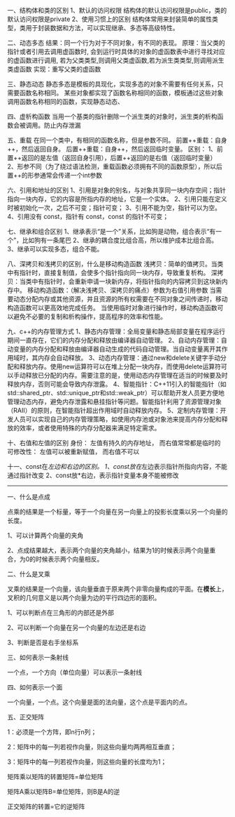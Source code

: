一、结构体和类的区别
1、默认的访问权限
结构体的默认访问权限是public，类的默认访问权限是private
2、使用习惯上的区别
结构体常用来封装简单的属性类型，类用于封装数据和方法，可以实现继承、多态等高级特性。

二、动态多态
结果：同一个行为对于不同对象，有不同的表现。
原理：当父类的指针或者引用去调用虚函数时,
会到运行时具体的对象的虚函数表中进行寻找对应的虚函数进行调用,
若为父类类型,则调用父类虚函数,若为派生类类型,则调用派生类虚函数
实现：重写父类的虚函数

三、静态动态
静态多态是模板的具现化，实现多态的对象不需要有任何关系，只需要函数名称相同。
某些对象都实现了函数名称相同的函数，模板通过这些对象调用函数名称相同的函数，实现静态动态、

四、虚析构函数
当用一个基类的指针删除一个派生类的对象时，派生类的析构函数会被调用。防止内存泄漏

五、重载
在同一个类中，有相同的函数名称，但是参数不同。
前置++重载：自身++，然后返回自身。
后置++重载：自身++，然后返回临时变量。
区别：
1、前置++返回的是左值（返回自身引用），后置++返回的是右值（返回临时变量）
2、形参不同（为了绕过语法检测，重载函数必须拥有不同的函数原型），所以后置++的形参通常会传递一个int参数

六、引用和地址的区别
1、引用是对象的别名，与对象共享同一块内存空间；指针指向一块内存，它的内容是所指内存的地址，它是一个实体。
2、引用只能在定义时被初始化一次，之后不可变；指针可变；
3、引用不能为空，指针可以为空。
4、引用没有 const，指针有 const，const 的指针不可变；

七、继承和组合区别
1、继承表示“是一个”关系，比如狗是动物，组合表示“有一个”，比如狗有一条尾巴
2、继承的耦合度比组合高，所以维护成本比组合高。
3、继承可以实现多态，组合不能。

八、深拷贝和浅拷贝的区别，什么是移动构造函数
浅拷贝：简单的值拷贝。当类中有指针时，直接复制值，会使多个指针指向同一块内存，导致重复析构。
深拷贝：当类中有指针时，会重新申请一块新内存，将指针指向的内容拷贝到这块新内存中。
移动构造函数：（解决浅拷贝、深拷贝的痛点）参数为右值引用参数
当需要动态分配内存或其他资源，并且资源的所有权需要在不同对象之间传递时，移动构造函数可以更高效地完成任务。
当使用临时对象进行操作时，移动构造函数可以避免不必要的复制和析构操作，提高程序的效率和性能。

九、c++的内存管理方式
1、静态内存管理：全局变量和静态局部变量在程序运行期间一直存在，它们的内存分配和释放由编译器自动管理。
2、自动内存管理：自动变量的内存分配和释放由编译器自动生成的代码自动管理。当自动变量离开其作用域时，其内存会自动释放。
3、动态内存管理：通过new和delete关键字手动分配和释放内存。使用new运算符可以在堆上分配一块内存，而使用delete运算符可以手动释放已分配的内存。需要注意的是，使用动态内存管理在适当的时候要及时释放内存，否则可能会导致内存泄露。
4、智能指针：C++11引入的智能指针（如std::shared_ptr、std::unique_ptr和std::weak_ptr）可以帮助开发人员更方便地管理动态内存，避免内存泄露和悬挂指针等问题。智能指针利用了资源管理对象（RAII）的原则，在智能指针超出作用域时自动释放内存。
5、定制内存管理：开发人员可以实现自己的内存管理策略，如使用内存池或对象池来提高内存分配和释放的效率，或者使用特殊的内存分配器来满足特定需求。

十、右值和左值的区别
身份： 左值有持久的内存地址， 而右值常常都是临时的
可修改性： 左值可以被重新赋值， 而右值不可以

十一、const在*左边和右边的区别。
1、const放在*左边表示指针所指向内容，不能通过指针改变
2、const放*右边，表示指针变量本身不能被修改

---------------------------------------------------------------------------

一、什么是点成

点乘的结果是一个标量，等于一个向量在另一向量上的投影长度乘以另一个向量的长度。

1、可以计算两个向量的夹角

2、点成结果越大，表示两个向量的夹角越小，结果为1的时候表示两个向量重合，为0的时候表示两个向量相反。

二、什么是叉乘

叉乘的结果是一个向量，该向量垂直于原来两个非零向量构成的平面。在**模长**上，叉积的几何意义是以两个向量为边的平行四边形的面积。

1、可以判断点在三角形的内部还是外部

2、可以判断一个向量在另一个向量的左边还是右边

3、判断是否是右手坐标系

三、如何表示一条射线

一个点，一个方向（单位向量）可以表示一条射线

四、如何表示一个面

一个向量，一个点。这个向量是面的法向量，这个点是平面内的点。

五、正交矩阵

1：必须是一个方阵，即n行n列；

2：矩阵中的每一列若视作向量，则这些向量均两两相互垂直；

3：矩阵中的每一列若视作向量，则这些向量的长度均为1；

矩阵乘以矩阵的转置矩阵=单位矩阵

矩阵A乘以矩阵B=单位矩阵，则B是A的逆

正交矩阵的转置=它的逆矩阵



